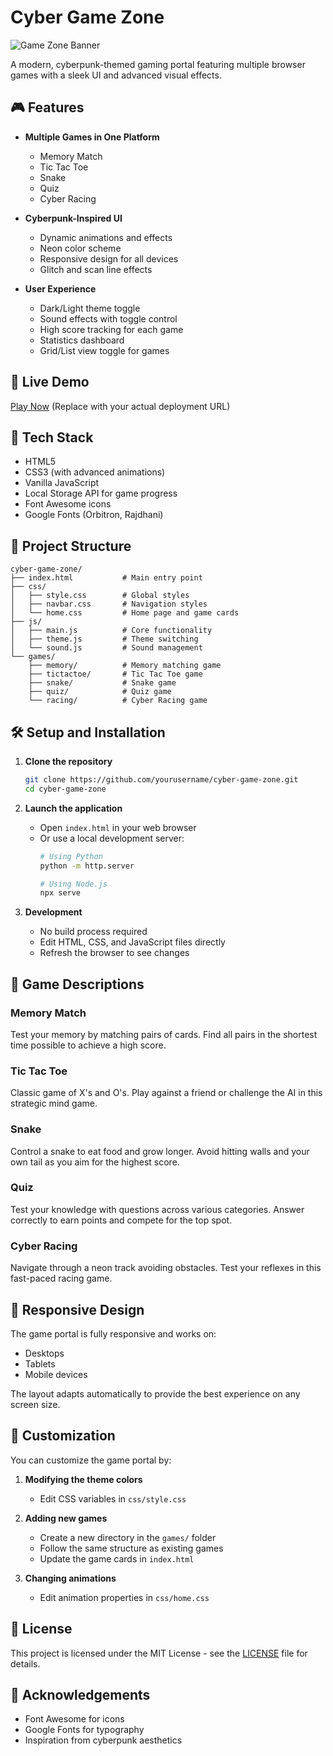 # Cyber Game Zone

![Game Zone Banner](https://i.imgur.com/aCXICcv.png)

A modern, cyberpunk-themed gaming portal featuring multiple browser games with a sleek UI and advanced visual effects.

## 🎮 Features

- **Multiple Games in One Platform**
  - Memory Match
  - Tic Tac Toe
  - Snake
  - Quiz
  - Cyber Racing

- **Cyberpunk-Inspired UI**
  - Dynamic animations and effects
  - Neon color scheme
  - Responsive design for all devices
  - Glitch and scan line effects
  
- **User Experience**
  - Dark/Light theme toggle
  - Sound effects with toggle control
  - High score tracking for each game
  - Statistics dashboard
  - Grid/List view toggle for games

## 🚀 Live Demo

[Play Now](https://yourgamezonedemo.com) (Replace with your actual deployment URL)

## 🔧 Tech Stack

- HTML5
- CSS3 (with advanced animations)
- Vanilla JavaScript
- Local Storage API for game progress
- Font Awesome icons
- Google Fonts (Orbitron, Rajdhani)

## 📂 Project Structure

```
cyber-game-zone/
├── index.html           # Main entry point
├── css/
│   ├── style.css        # Global styles
│   ├── navbar.css       # Navigation styles
│   └── home.css         # Home page and game cards
├── js/
│   ├── main.js          # Core functionality
│   ├── theme.js         # Theme switching
│   └── sound.js         # Sound management
└── games/
    ├── memory/          # Memory matching game
    ├── tictactoe/       # Tic Tac Toe game
    ├── snake/           # Snake game
    ├── quiz/            # Quiz game
    └── racing/          # Cyber Racing game
```

## 🛠️ Setup and Installation

1. **Clone the repository**
   ```bash
   git clone https://github.com/yourusername/cyber-game-zone.git
   cd cyber-game-zone
   ```

2. **Launch the application**
   - Open `index.html` in your web browser
   - Or use a local development server:
     ```bash
     # Using Python
     python -m http.server
     
     # Using Node.js
     npx serve
     ```

3. **Development**
   - No build process required
   - Edit HTML, CSS, and JavaScript files directly
   - Refresh the browser to see changes

## 🎯 Game Descriptions

### Memory Match
Test your memory by matching pairs of cards. Find all pairs in the shortest time possible to achieve a high score.

### Tic Tac Toe
Classic game of X's and O's. Play against a friend or challenge the AI in this strategic mind game.

### Snake
Control a snake to eat food and grow longer. Avoid hitting walls and your own tail as you aim for the highest score.

### Quiz
Test your knowledge with questions across various categories. Answer correctly to earn points and compete for the top spot.

### Cyber Racing
Navigate through a neon track avoiding obstacles. Test your reflexes in this fast-paced racing game.

## 📱 Responsive Design

The game portal is fully responsive and works on:
- Desktops
- Tablets
- Mobile devices

The layout adapts automatically to provide the best experience on any screen size.

## 🎨 Customization

You can customize the game portal by:

1. **Modifying the theme colors**
   - Edit CSS variables in `css/style.css`

2. **Adding new games**
   - Create a new directory in the `games/` folder
   - Follow the same structure as existing games
   - Update the game cards in `index.html`

3. **Changing animations**
   - Edit animation properties in `css/home.css`

## 📄 License

This project is licensed under the MIT License - see the [LICENSE](LICENSE) file for details.

## 👏 Acknowledgements

- Font Awesome for icons
- Google Fonts for typography
- Inspiration from cyberpunk aesthetics 
